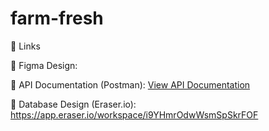 # farm-fresh
🔗 Links

🎨 Figma Design: 

📘 API Documentation (Postman): [View API Documentation](https://documenter.getpostman.com/view/31586344/2sB2x2Htg1)

🧩 Database Design (Eraser.io): https://app.eraser.io/workspace/i9YHmrOdwWsmSpSkrFOF

